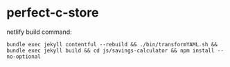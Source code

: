 # perfect-c-store

netlify build command:
```
bundle exec jekyll contentful --rebuild && ./bin/transformYAML.sh && bundle exec jekyll build && cd js/savings-calculator && npm install --no-optional
```